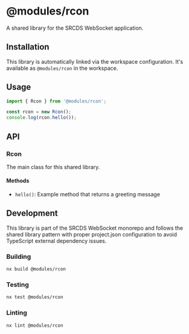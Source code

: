 # @modules/rcon

A shared library for the SRCDS WebSocket application.

## Installation

This library is automatically linked via the workspace configuration. It's available as `@modules/rcon` in the workspace.

## Usage

```typescript
import { Rcon } from '@modules/rcon';

const rcon = new Rcon();
console.log(rcon.hello());
```

## API

### Rcon

The main class for this shared library.

#### Methods

- `hello()`: Example method that returns a greeting message

## Development

This library is part of the SRCDS WebSocket monorepo and follows the shared library pattern with proper project.json configuration to avoid TypeScript external dependency issues.

### Building

```bash
nx build @modules/rcon
```

### Testing

```bash
nx test @modules/rcon
```

### Linting

```bash
nx lint @modules/rcon
``` 